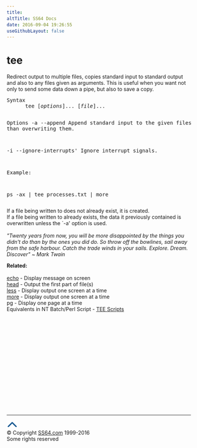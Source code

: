 ```yaml
---
title:
altTitle: SS64 Docs
date: 2016-09-04 19:26:55
useGithubLayout: false
---
```

<!-- #BeginLibraryItem "/Library/head_bash.lbi" --><!-- #EndLibraryItem --><h1>tee</h1> 
<p>Redirect output to multiple files, copies standard input to standard 
  output and also to any files given as arguments. This is useful when you want 
not only to send some data down a pipe, but also to save a copy.</p>
<pre>Syntax
      tee [<i>options</i>]... [<i>file</i>]...

Options
   -a
   --append
        Append standard input to the given files rather than overwriting
        them.

   -i
   --ignore-interrupts'
        Ignore interrupt signals.

Example:

   ps -ax | tee processes.txt | more</pre>
<p>If a file being written to does not already exist, it is created. 
  <br>
  If a file being written to already exists, the data it previously contained 
  is overwritten unless the `-a' option is used.<br>
  <span class="quote"><br>
  <i>"Twenty years from now, you will be more disappointed by the things you didn't 
  do than by the ones you did do. So throw off the bowlines, sail away from the 
  safe harbour. Catch the trade winds in your sails. Explore. Dream. Discover" 
  ~ Mark 
Twain</i></span> </p>
<p><b>Related:</b><br>
<br>
<a href="echo.html">echo</a> - Display message on screen<br>
<a href="head.html">head</a> - Output the first part of file(s)<br>
<a href="less.html">less</a> - Display output one screen at a time<br>
<a href="more.html">more</a> - Display output one screen at a time <br>
pg - Display one page at a time<br>
Equivalents in NT Batch/Perl Script - <a href="http://www.robvanderwoude.com/unixports.php#TEE">TEE Scripts</a></p><!-- #BeginLibraryItem "/Library/foot_bash.lbi" --><p>
<!-- bash300 -->
<ins class="adsbygoogle" style="display:inline-block;width:300px;height:250px" data-ad-client="ca-pub-6140977852749469" data-ad-slot="4615356305"></ins>
<script>
(adsbygoogle = window.adsbygoogle || []).push({});
</script></p>
<hr>
<div id="bl" class="footer"><a href="tee.html#"><img src="../images/top.png" width="30" height="22" alt="Back to the Top"></a></div>
<div id="br" class="footer, tagline">© Copyright <a href="http://ss64.com/">SS64.com</a> 1999-2016<br>
Some rights reserved</div><!-- #EndLibraryItem -->

